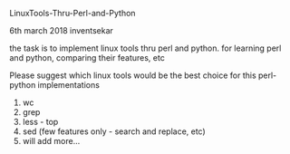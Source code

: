 LinuxTools-Thru-Perl-and-Python

6th march 2018 inventsekar

the task is to implement linux tools thru perl and python. 
for learning perl and python, comparing their features, etc


Please suggest which linux tools would be the best choice for this perl-python implementations
1. wc
2. grep
3. less - top
4. sed (few features only - search and replace, etc)
5. will add more...
